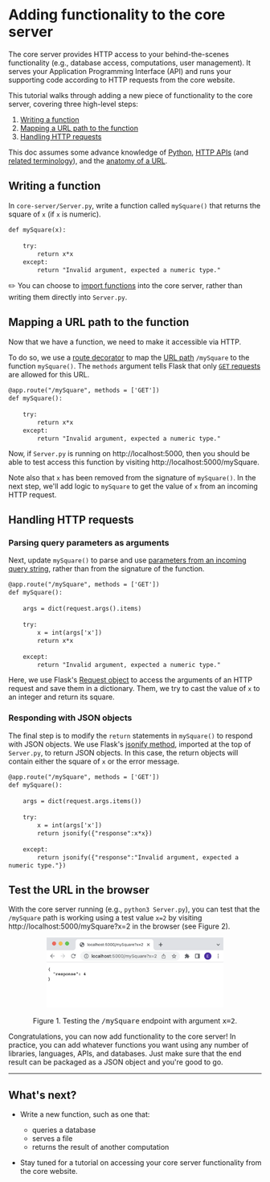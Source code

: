 # Adding functionality to the core server

The core server provides HTTP access to your behind-the-scenes functionality (e.g., database access, computations, user management). It serves your Application Programming Interface (API) and runs your supporting code according to HTTP requests from the core website.

This tutorial walks through adding a new piece of functionality to the core server, covering three high-level steps:
1. [Writing a function](#Writing-a-function) 
2. [Mapping a URL path to the function](#Mapping-a-URL-path-to-the-function)
3. [Handling HTTP requests](#Handling-HTTP-requests)

This doc assumes some advance knowledge of [Python](https://www.python.org/), [HTTP APIs](https://programminghistorian.org/en/lessons/creating-apis-with-python-and-flask#what-is-an-api) (and [related terminology](https://programminghistorian.org/en/lessons/creating-apis-with-python-and-flask#api-terminology)), and the [anatomy of a URL](https://developer.mozilla.org/en-US/docs/Learn/Common_questions/What_is_a_URL).

## Writing a function

In `core-server/Server.py`, write a function called `mySquare()` that returns the square of `x` (if `x` is numeric). 

    def mySquare(x):

        try:
            return x*x
        except:
            return "Invalid argument, expected a numeric type."


 ✏️ You can choose to [import functions](https://docs.python.org/3/tutorial/modules.html) into the core server, rather than writing them directly into `Server.py`.


## Mapping a URL path to the function
Now that we have a function, we need to make it accessible via HTTP.

To do so, we use a [route decorator](https://flask.palletsprojects.com/en/2.2.x/api/#flask.Flask.route) to map the [URL path](https://developer.mozilla.org/en-US/docs/Learn/Common_questions/What_is_a_URL#path_to_resource) `/mySquare` to the function `mySquare()`. The `methods` argument tells Flask that only [`GET` requests](https://www.w3schools.com/tags/ref_httpmethods.asp) are allowed for this URL.

    @app.route("/mySquare", methods = ['GET'])
    def mySquare():

        try:
            return x*x
        except:
            return "Invalid argument, expected a numeric type."

Now, if `Server.py` is running on http://localhost:5000, then you should be able to test access this function by visiting http://localhost:5000/mySquare. 

Note also that `x` has been removed from the signature of `mySquare()`. In the next step, we'll add logic to `mySquare` to get the value of `x` from an incoming HTTP request.

## Handling HTTP requests
### Parsing query parameters as arguments
Next, update `mySquare()` to parse and use [parameters from an incoming query string](https://developer.mozilla.org/en-US/docs/Learn/Common_questions/What_is_a_URL#parameters), rather than from the signature of the function. 

    @app.route("/mySquare", methods = ['GET'])
    def mySquare():

        args = dict(request.args().items)

        try:
            x = int(args['x'])
            return x*x

        except:
            return "Invalid argument, expected a numeric type."

Here, we use Flask's [Request object](https://flask.palletsprojects.com/en/1.1.x/quickstart/#accessing-request-data) to access the arguments of an HTTP request and save them in a dictionary. Them, we try to cast the value of `x` to an integer and return its square. 

### Responding with JSON objects
The final step is to modify the `return` statements in `mySquare()` to respond with JSON objects. We use Flask's [jsonify method](https://flask.palletsprojects.com/en/2.2.x/api/#flask.json.jsonify), imported at the top of `Server.py`, to return JSON objects. In this case, the return objects will contain either the square of `x` or the error message. 

    @app.route("/mySquare", methods = ['GET'])
    def mySquare():

        args = dict(request.args.items())

        try:
            x = int(args['x'])
            return jsonify({"response":x*x})

        except:
            return jsonify({"response":"Invalid argument, expected a numeric type."})

## Test the URL in the browser

With the core server running (e.g., `python3 Server.py`), you can test that the `/mySquare` path is working using a test value `x=2` by visiting http://localhost:5000/mySquare?x=2 in the browser (see Figure 2).

<p align="center">
  <img src="fig/final-test.png" style="width: 70%" alt="A view of the mySquare endpoint  accessed with argument `x=2` in a browser window. A JSON object called "response" displays with the value 4."/>
</p>
<p align="center">Figure 1. Testing the <tt>/mySquare</tt> endpoint with argument <tt>x=2</tt>.  </p>

Congratulations, you can now add functionality to the core server! In practice, you can add whatever functions you want using any number of libraries, languages, APIs, and databases. Just make sure that the end result can be packaged as a JSON object and you're good to go.


---
## What's next?
* Write a new function, such as one that:
  * queries a database
  * serves a file
  * returns the result of another computation
  

* Stay tuned for a tutorial on accessing your core server functionality from the core website.






